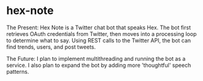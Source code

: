 # hex-note
The Present:
Hex Note is a Twitter chat bot that speaks Hex.
The bot first retrieves OAuth credentials from Twitter, then moves into a processing loop to determine what to say.
Using REST calls to the Twitter API, the bot can find trends, users, and post tweets.

The Future:
I plan to implement multithreading and running the bot as a service.
I also plan to expand the bot by adding more 'thoughtful' speech patterns. 

